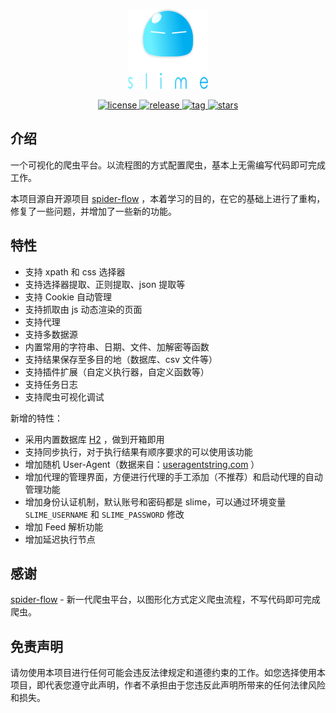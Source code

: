 <p align="center">
  <a href="https://github.com/nekolr/slime"><img src="slime.svg" width="128" height="128" alt="logo"></a>
</p>


<p align="center">
  <a href="https://github.com/nekolr/slime/blob/master/LICENSE">
    <img src="https://img.shields.io/github/license/nekolr/slime?style=flat-square" alt="license">
  </a>
  <a href="https://github.com/nekolr/slime/releases">
    <img src="https://img.shields.io/github/v/release/nekolr/slime?style=flat-square&color=blueviolet&include_prereleases" alt="release">
  </a>
  <a href="https://github.com/nekolr/slime/tags">
    <img src="https://img.shields.io/github/v/tag/nekolr/slime?style=flat-square" alt="tag">
  </a>
  <a href="https://github.com/nekolr/slime">
    <img src="https://img.shields.io/github/stars/nekolr/slime?style=flat-square" alt="stars">
  </a>
</p>

## 介绍
一个可视化的爬虫平台。以流程图的方式配置爬虫，基本上无需编写代码即可完成工作。

本项目源自开源项目 [spider-flow](https://github.com/ssssssss-team/spider-flow) ，本着学习的目的，在它的基础上进行了重构，修复了一些问题，并增加了一些新的功能。

## 特性
- 支持 xpath 和 css 选择器
- 支持选择器提取、正则提取、json 提取等
- 支持 Cookie 自动管理
- 支持抓取由 js 动态渲染的页面
- 支持代理
- 支持多数据源
- 内置常用的字符串、日期、文件、加解密等函数
- 支持结果保存至多目的地（数据库、csv 文件等）
- 支持插件扩展（自定义执行器，自定义函数等）
- 支持任务日志
- 支持爬虫可视化调试

新增的特性：

- 采用内置数据库 [H2](https://github.com/h2database/h2database) ，做到开箱即用
- 支持同步执行，对于执行结果有顺序要求的可以使用该功能
- 增加随机 User-Agent（数据来自：[useragentstring.com](http://useragentstring.com/pages/useragentstring.php) ）
- 增加代理的管理界面，方便进行代理的手工添加（不推荐）和启动代理的自动管理功能
- 增加身份认证机制，默认账号和密码都是 slime，可以通过环境变量 `SLIME_USERNAME` 和 `SLIME_PASSWORD` 修改
- 增加 Feed 解析功能
- 增加延迟执行节点

## 感谢
[spider-flow](https://github.com/ssssssss-team/spider-flow) - 新一代爬虫平台，以图形化方式定义爬虫流程，不写代码即可完成爬虫。

## 免责声明
请勿使用本项目进行任何可能会违反法律规定和道德约束的工作。如您选择使用本项目，即代表您遵守此声明，作者不承担由于您违反此声明所带来的任何法律风险和损失。
